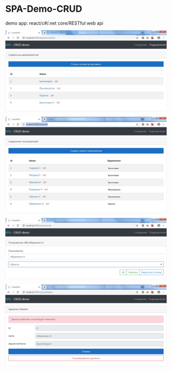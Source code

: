 # SPA-Demo-CRUD
demo app: react/c#/.net core/RESTful web api

![departments](./screenshots/departments-list.jpg)


![departments](./screenshots/user-list.jpg)

![departments](./screenshots/user-card.jpg)

![departments](./screenshots/user-delete.jpg)